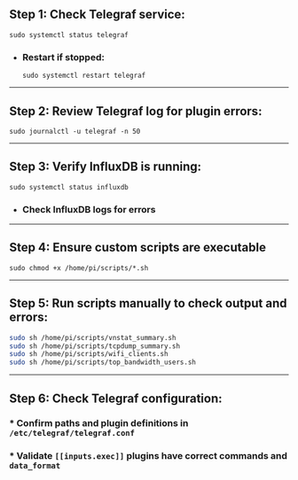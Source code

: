 ## Step 1: Check Telegraf service:

`sudo systemctl status telegraf`

  - ### Restart if stopped:
  
    `sudo systemctl restart telegraf`

---

## Step 2: Review Telegraf log for plugin errors:

`sudo journalctl -u telegraf -n 50`

---

## Step 3: Verify InfluxDB is running:

`sudo systemctl status influxdb`

-  ### Check InfluxDB logs for errors

---

## Step 4: Ensure custom scripts are executable

`sudo chmod +x /home/pi/scripts/*.sh`

---

## Step 5: Run scripts manually to check output and errors:

```bash
sudo sh /home/pi/scripts/vnstat_summary.sh
sudo sh /home/pi/scripts/tcpdump_summary.sh
sudo sh /home/pi/scripts/wifi_clients.sh
sudo sh /home/pi/scripts/top_bandwidth_users.sh
```

---

## Step 6: Check Telegraf configuration:

  ### * Confirm paths and plugin definitions in `/etc/telegraf/telegraf.conf`

  ### * Validate `[[inputs.exec]]` plugins have correct commands and `data_format`
  
